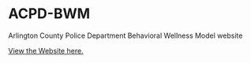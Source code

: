 # ACPD-BWM
Arlington County Police Department Behavioral Wellness Model website

[View the Website here.](https://sjwdalglish.github.io/ACPD-BWM/)
